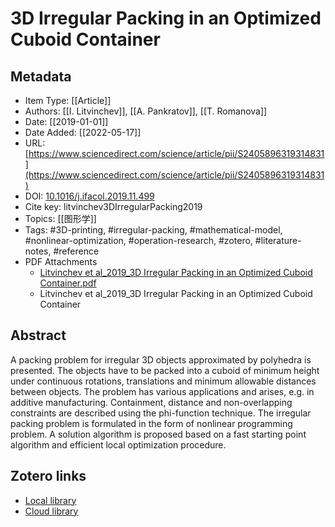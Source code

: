 # 3D Irregular Packing in an Optimized Cuboid Container
## Metadata

* Item Type: [[Article]]
* Authors: [[I. Litvinchev]], [[A. Pankratov]], [[T. Romanova]]
* Date: [[2019-01-01]]
* Date Added: [[2022-05-17]]
* URL: [https://www.sciencedirect.com/science/article/pii/S2405896319314831](https://www.sciencedirect.com/science/article/pii/S2405896319314831)
* DOI: [10.1016/j.ifacol.2019.11.499](https://doi.org/10.1016/j.ifacol.2019.11.499)
* Cite key: litvinchev3DIrregularPacking2019
* Topics: [[图形学]]
* Tags: #3D-printing, #irregular-packing, #mathematical-model, #nonlinear-optimization, #operation-research, #zotero, #literature-notes, #reference
* PDF Attachments
	- [Litvinchev et al_2019_3D Irregular Packing in an Optimized Cuboid Container.pdf](zotero://open-pdf/library/items/AT83LHSC)
	- Litvinchev et al_2019_3D Irregular Packing in an Optimized Cuboid Container
## Abstract

A packing problem for irregular 3D objects approximated by polyhedra is presented. The objects have to be packed into a cuboid of minimum height under continuous rotations, translations and minimum allowable distances between objects. The problem has various applications and arises, e.g. in additive manufacturing. Containment, distance and non-overlapping constraints are described using the phi-function technique. The irregular packing problem is formulated in the form of nonlinear programming problem. A solution algorithm is proposed based on a fast starting point algorithm and efficient local optimization procedure.
##  Zotero links
* [Local library](zotero://select/items/1_CZLRXCB5)
* [Cloud library](http://zotero.org/users/8989203/items/CZLRXCB5)